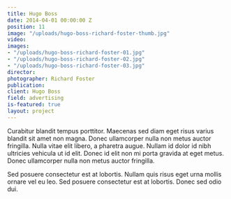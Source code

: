 ```yaml
---
title: Hugo Boss
date: 2014-04-01 00:00:00 Z
position: 11
image: "/uploads/hugo-boss-richard-foster-thumb.jpg"
video: 
images:
- "/uploads/hugo-boss-richard-foster-01.jpg"
- "/uploads/hugo-boss-richard-foster-02.jpg"
- "/uploads/hugo-boss-richard-foster-03.jpg"
director: 
photographer: Richard Foster
publication:
client: Hugo Boss
field: advertising
is-featured: true
layout: project
---
```


Curabitur blandit tempus porttitor. Maecenas sed diam eget risus varius blandit sit amet non magna. Donec ullamcorper nulla non metus auctor fringilla. Nulla vitae elit libero, a pharetra augue. Nullam id dolor id nibh ultricies vehicula ut id elit. Donec id elit non mi porta gravida at eget metus. Donec ullamcorper nulla non metus auctor fringilla.

Sed posuere consectetur est at lobortis. Nullam quis risus eget urna mollis ornare vel eu leo. Sed posuere consectetur est at lobortis. Donec sed odio dui.